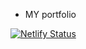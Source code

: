 - MY portfolio


[![Netlify Status](https://api.netlify.com/api/v1/badges/ab0d25b2-9579-4b6a-9343-de9326fce109/deploy-status)](https://main--stirring-crumble-0ec356.netlify.app/)
